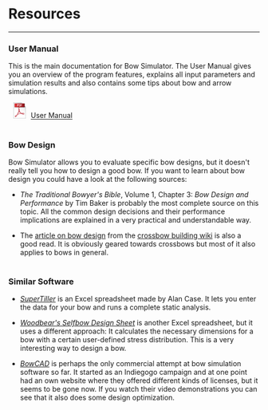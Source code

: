 # Resources

---

### User Manual

This is the main documentation for Bow Simulator. The User Manual gives you an overview of the program features, explains all input parameters and simulation results and also contains some tips about bow and arrow simulations.

<img src="../images/icon_pdf.png" style="width: 25px; margin: 0px 10px 0px 10px">[User Manual](files/user-manual.pdf)
<br><br>

<!--
### Technical Documentation

The Technical Documentation is geared towards developers and interested users who want to know exactly what the program is doing behind the scenes.
It contains all the theoretical work that Bow Simulator is based on, including the considerations that led to the mathematical bow model,
the derivation of the equations of motion and the numerical solution methods used to obtain the final results.

<img src="../img/icon_pdf.png" style="width: 25px; margin: 0px 10px 0px 10px">[Technical Documentation]()
<br>
<br>
-->

### Bow Design

Bow Simulator allows you to evaluate specific bow designs, but it doesn't really tell you how to design a good bow. If you want to learn about bow design you could have a look at the following sources:

* *The Traditional Bowyer's Bible*, Volume 1, Chapter 3: *Bow Design and Performance* by Tim Baker is probably the most complete source on this topic.
All the common design decisions and their performance implications are explained in a very practical and understandable way.

* The [article on bow design](http://crossbow.wikia.com/wiki/Bow_design) from the [crossbow building wiki](http://crossbow.wikia.com/wiki/Crossbow_Building_Wiki) is also a good read.
It is obviously geared towards crossbows but most of it also applies to bows in general.
<br><br>

### Similar Software

* [*SuperTiller*](http://www.buildyourownbow.com/build-alongs/how-to-use-supertiller-build-along/) is an Excel spreadsheet made by Alan Case. It lets you enter the data for your bow and runs a complete static analysis.

* [*Woodbear's Selfbow Design Sheet*](files/woodbears-selfbow-design-sheet.zip) is another Excel spreadsheet, but it uses a different approach: It calculates the necessary dimensions for a bow with a certain user-defined stress distribution. This is a very interesting way to design a bow.

* [*BowCAD*](https://www.indiegogo.com/projects/bowcad#/) is perhaps the only commercial attempt at bow simulation software so far. It started as an Indiegogo campaign and at one point had an own website where they offered different kinds of licenses, but it seems to be gone now. If you watch their video demonstrations you can see that it also does some design optimization.



<!--
### Physics of Bow and Arrow

**Archery Physics**

* *Determining the Stiffness Properties of Bowstring Materials* by Stefan Pfeifer [(PFD)]()

* *A method for static dimensioning of bows* by Stefan Pfeifer [(PDF)]()
-->
